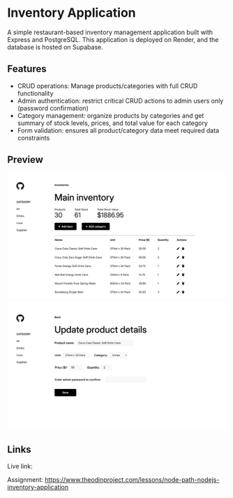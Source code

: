 # Inventory Application

A simple restaurant-based inventory management application built with Express and PostgreSQL.
This application is deployed on Render, and the database is hosted on Supabase.

## Features

- CRUD operations: Manage products/categories with full CRUD functionality
- Admin authentication: restrict critical CRUD actions to admin users only (password confirmation)
- Category management: organize products by categories and get summary of stock levels, prices, and total value for each category
- Form validation: ensures all product/category data meet required data constraints

## Preview

![alt text](public/images/preview1.png)

![alt text](public/images/preview2.png)

## Links

Live link:

Assignment: https://www.theodinproject.com/lessons/node-path-nodejs-inventory-application
